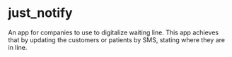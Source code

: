 # just_notify

An app for companies to use to digitalize waiting line. This app achieves that by updating the customers or patients by SMS, stating where they are in line.


